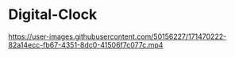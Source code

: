 # Digital-Clock

https://user-images.githubusercontent.com/50156227/171470222-82a14ecc-fb67-4351-8dc0-41506f7c077c.mp4

